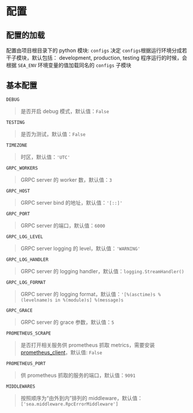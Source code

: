 # 配置

## 配置的加载

配置由项目根目录下的 python 模块: `configs` 决定
`configs`根据运行环境分成若干子模块，默认包括： development, production, testing
程序运行的时候，会根据 `SEA_ENV` 环境变量的值加载同名的 `configs` 子模块

## 基本配置

`DEBUG`

> 是否开启 debug 模式，默认值：`False`

`TESTING`

> 是否为测试，默认值：`False`

`TIMEZONE`

> 时区，默认值：`'UTC'`

`GRPC_WORKERS`

> GRPC server 的 worker 数，默认值：`3`

`GRPC_HOST`

> GRPC server bind 的地址，默认值：`'[::]'`

`GRPC_PORT`

> GRPC server 的端口，默认值：`6000`

`GRPC_LOG_LEVEL`

> GRPC server logging 的 level，默认值：`'WARNING'`

`GRPC_LOG_HANDLER`

> GRPC server 的 logging handler，默认值：`logging.StreamHandler()`

`GRPC_LOG_FORMAT`

> GRPC server 的 logging format，默认值：`'[%(asctime)s %(levelname)s in %(module)s] %(message)s`

`GRPC_GRACE`

> GRPC server 的 grace 参数，默认值：`5`

`PROMETHEUS_SCRAPE`

> 是否打开相关服务供 prometheus 抓取 metrics，需要安装 [prometheus_client](https://github.com/prometheus/client_python)，默认值: `False`

`PROMETHEUS_PORT`

> 供 prometheus 抓取的服务的端口，默认值：`9091`

`MIDDLEWARES`

> 按照顺序为“由外到内”排列的 middleware，默认值：`['sea.middleware.RpcErrorMiddleware']`
